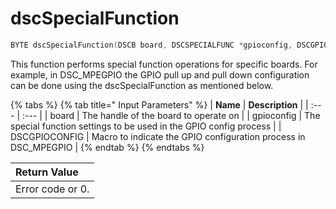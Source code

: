 # dscSpecialFunction

```c
BYTE dscSpecialFunction(DSCB board, DSCSPECIALFUNC *gpioconfig, DSCGPIOCONFIG);
```

This function performs special function operations for specific boards. For example, in DSC\_MPEGPIO the GPIO pull up and pull down configuration can be done using the dscSpecialFunction as mentioned below.

{% tabs %}
{% tab title=" Input Parameters" %}
| **Name** | **Description** |
| :--- | :--- |
| board | The handle of the board to operate on |
| gpioconfig | The special function settings to be used in the GPIO config process |
| DSCGPIOCONFIG | Macro to indicate the GPIO configuration process in DSC\_MPEGPIO |
{% endtab %}
{% endtabs %}

| Return Value |
| :--- |
| Error code or 0. |

